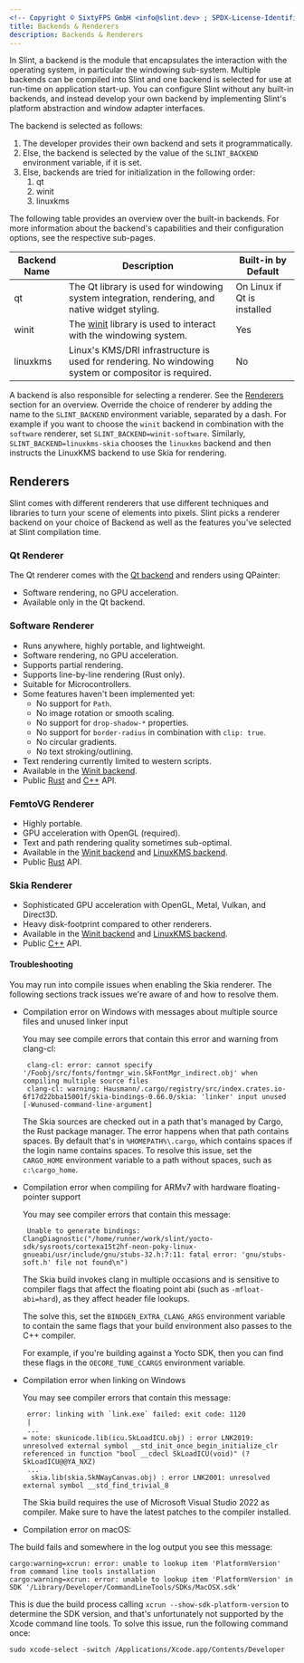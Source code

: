 ```yaml
---
<!-- Copyright © SixtyFPS GmbH <info@slint.dev> ; SPDX-License-Identifier: MIT -->
title: Backends & Renderers
description: Backends & Renderers
---
```



In Slint, a backend is the module that encapsulates the interaction with the operating system,
in particular the windowing sub-system. Multiple backends can be compiled into Slint and one
backend is selected for use at run-time on application start-up. You can configure Slint without
any built-in backends, and instead develop your own backend by implementing Slint's platform
abstraction and window adapter interfaces.

The backend is selected as follows:

1. The developer provides their own backend and sets it programmatically.
2. Else, the backend is selected by the value of the `SLINT_BACKEND` environment variable, if it is set.
3. Else, backends are tried for initialization in the following order:
   1. qt
   2. winit
   3. linuxkms

The following table provides an overview over the built-in backends. For more information about the backend's
capabilities and their configuration options, see the respective sub-pages.

| Backend Name | Description                                                                                             | Built-in by Default         |
|--------------|---------------------------------------------------------------------------------------------------------|-----------------------------|
| qt           | The Qt library is used for windowing system integration, rendering, and native widget styling.          | On Linux if Qt is installed |
| winit        | The [winit](https://docs.rs/winit/latest/winit/) library is used to interact with the windowing system. | Yes                         |
| linuxkms     | Linux's KMS/DRI infrastructure is used for rendering. No windowing system or compositor is required.    | No                          |

A backend is also responsible for selecting a renderer. See the [Renderers](#renderers) section
for an overview. Override the choice of renderer by adding the name to the `SLINT_BACKEND` environment variable, separated by a dash.
For example if you want to choose the `winit` backend in combination with the `software` renderer, set `SLINT_BACKEND=winit-software`.
Similarly, `SLINT_BACKEND=linuxkms-skia` chooses the `linuxkms` backend and then instructs the LinuxKMS backend to use Skia for rendering.



## Renderers

Slint comes with different renderers that use different techniques and libraries to turn
your scene of elements into pixels. Slint picks a renderer backend on your choice of Backend
as well as the features you've selected at Slint compilation time.


### Qt Renderer

The Qt renderer comes with the [Qt backend](backend_qt.md) and renders using QPainter:

 - Software rendering, no GPU acceleration.
 - Available only in the Qt backend.

### Software Renderer

- Runs anywhere, highly portable, and lightweight.
- Software rendering, no GPU acceleration.
- Supports partial rendering.
- Supports line-by-line rendering (Rust only).
- Suitable for Microcontrollers.
- Some features haven't been implemented yet:
  * No support for `Path`.
  * No image rotation or smooth scaling.
  * No support for `drop-shadow-*` properties.
  * No support for `border-radius` in combination with `clip: true`.
  * No circular gradients.
  * No text stroking/outlining.
- Text rendering currently limited to western scripts.
- Available in the [Winit backend](backend_winit.md).
- Public [Rust](slint-rust:platform/software_renderer/) and [C++](slint-cpp:api/classslint_1_1platform_1_1SoftwareRenderer) API.

### FemtoVG Renderer

 - Highly portable.
 - GPU acceleration with OpenGL (required).
 - Text and path rendering quality sometimes sub-optimal.
 - Available in the [Winit backend](backend_winit.md) and [LinuxKMS backend](backend_linuxkms.md).
 - Public [Rust](slint-rust:platform/femtovg_renderer/) API.

### Skia Renderer

 - Sophisticated GPU acceleration with OpenGL, Metal, Vulkan, and Direct3D.
 - Heavy disk-footprint compared to other renderers.
 - Available in the [Winit backend](backend_winit.md) and [LinuxKMS backend](backend_linuxkms.md).
 - Public [C++](slint-cpp:api/classslint_1_1platform_1_1SkiaRenderer) API.

#### Troubleshooting

You may run into compile issues when enabling the Skia renderer. The following sections track
issues we're aware of and how to resolve them.

* Compilation error on Windows with messages about multiple source files and unused linker input

  You may see compile errors that contain this error and warning from clang-cl:
  ```
   clang-cl: error: cannot specify '/Foobj/src/fonts/fontmgr_win.SkFontMgr_indirect.obj' when compiling multiple source files
   clang-cl: warning: Hausmann/.cargo/registry/src/index.crates.io-6f17d22bba15001f/skia-bindings-0.66.0/skia: 'linker' input unused [-Wunused-command-line-argument]
  ```

  The Skia sources are checked out in a path that's managed by Cargo, the Rust package manager.
  The error happens when that path contains spaces. By default that's in `%HOMEPATH%\.cargo`,
  which contains spaces if the login name contains spaces. To resolve this issue, set the `CARGO_HOME`
  environment variable to a path without spaces, such as `c:\cargo_home`.

* Compilation error when compiling for ARMv7 with hardware floating-pointer support

  You may see compiler errors that contain this message:

  ```
   Unable to generate bindings: ClangDiagnostic("/home/runner/work/slint/yocto-sdk/sysroots/cortexa15t2hf-neon-poky-linux-gnueabi/usr/include/gnu/stubs-32.h:7:11: fatal error: 'gnu/stubs-soft.h' file not found\n")
  ```

  The Skia build invokes clang in multiple occasions and is sensitive to compiler flags
  that affect the floating point abi (such as `-mfloat-abi=hard`), as they affect header file lookups.

  The solve this, set the `BINDGEN_EXTRA_CLANG_ARGS` environment variable to contain the same
  flags that your build environment also passes to the C++ compiler.

  For example, if you're building against a Yocto SDK, then you can find these flags in the
  `OECORE_TUNE_CCARGS` environment variable.

* Compilation error when linking on Windows

  You may see compiler errors that contain this message:

  ```
   error: linking with `link.exe` failed: exit code: 1120
   |
   ...
  = note: skunicode.lib(icu.SkLoadICU.obj) : error LNK2019: unresolved external symbol __std_init_once_begin_initialize_clr referenced in function "bool __cdecl SkLoadICU(void)" (?SkLoadICU@@YA_NXZ)
   ...
    skia.lib(skia.SkNWayCanvas.obj) : error LNK2001: unresolved external symbol __std_find_trivial_8
  ```

  The Skia build requires the use of Microsoft Visual Studio 2022 as compiler. Make sure to have the latest patches
  to the compiler installed.

 * Compilation error on macOS:

  The build fails and somewhere in the log output you see this message:

  ```
  cargo:warning=xcrun: error: unable to lookup item 'PlatformVersion' from command line tools installation
  cargo:warning=xcrun: error: unable to lookup item 'PlatformVersion' in SDK '/Library/Developer/CommandLineTools/SDKs/MacOSX.sdk'
  ```

  This is due the build process calling `xcrun --show-sdk-platform-version` to determine the SDK version, and that's unfortunately not
  supported by the Xcode command line tools. To solve this issue, run the following command once:

  ```
  sudo xcode-select -switch /Applications/Xcode.app/Contents/Developer
  ```
